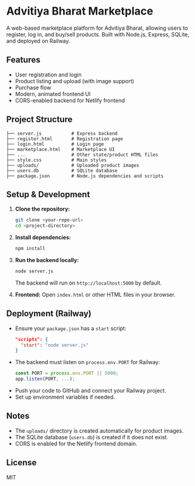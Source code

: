 # Advitiya Bharat Marketplace

A web-based marketplace platform for Advitiya Bharat, allowing users to register, log in, and buy/sell products. Built with Node.js, Express, SQLite, and deployed on Railway.

## Features
- User registration and login
- Product listing and upload (with image support)
- Purchase flow
- Modern, animated frontend UI
- CORS-enabled backend for Netlify frontend

## Project Structure
```
├── server.js           # Express backend
├── register.html       # Registration page
├── login.html          # Login page
├── marketplace.html    # Marketplace UI
├── ...                 # Other state/product HTML files
├── style.css           # Main styles
├── uploads/            # Uploaded product images
├── users.db            # SQLite database
├── package.json        # Node.js dependencies and scripts
```

## Setup & Development
1. **Clone the repository:**
   ```sh
   git clone <your-repo-url>
   cd <project-directory>
   ```
2. **Install dependencies:**
   ```sh
   npm install
   ```
3. **Run the backend locally:**
   ```sh
   node server.js
   ```
   The backend will run on `http://localhost:5000` by default.

4. **Frontend:**
   Open `index.html` or other HTML files in your browser.

## Deployment (Railway)
- Ensure your `package.json` has a `start` script:
  ```json
  "scripts": {
    "start": "node server.js"
  }
  ```
- The backend must listen on `process.env.PORT` for Railway:
  ```js
  const PORT = process.env.PORT || 5000;
  app.listen(PORT, ...);
  ```
- Push your code to GitHub and connect your Railway project.
- Set up environment variables if needed.

## Notes
- The `uploads/` directory is created automatically for product images.
- The SQLite database (`users.db`) is created if it does not exist.
- CORS is enabled for the Netlify frontend domain.

## License
MIT 